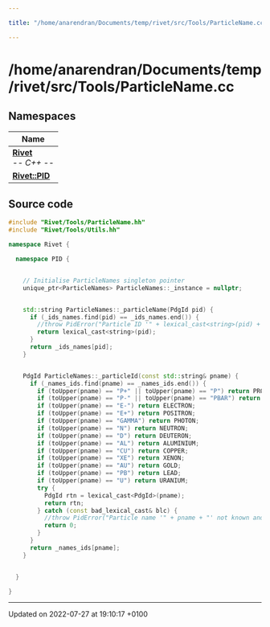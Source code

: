 ```yaml
---

title: "/home/anarendran/Documents/temp/rivet/src/Tools/ParticleName.cc"

---
```


# /home/anarendran/Documents/temp/rivet/src/Tools/ParticleName.cc



## Namespaces

| Name           |
| -------------- |
| **[Rivet](http://example.org/namespaces/namespacerivet/)** <br>-*- C++ -*-  |
| **[Rivet::PID](http://example.org/namespaces/namespacerivet_1_1pid/)**  |




## Source code

```cpp
#include "Rivet/Tools/ParticleName.hh"
#include "Rivet/Tools/Utils.hh"

namespace Rivet {

  namespace PID {


    // Initialise ParticleNames singleton pointer
    unique_ptr<ParticleNames> ParticleNames::_instance = nullptr;


    std::string ParticleNames::_particleName(PdgId pid) {
      if (_ids_names.find(pid) == _ids_names.end()) {
        //throw PidError("Particle ID '" + lexical_cast<string>(pid) + "' not known.");
        return lexical_cast<string>(pid);
      }
      return _ids_names[pid];
    }


    PdgId ParticleNames::_particleId(const std::string& pname) {
      if (_names_ids.find(pname) == _names_ids.end()) {
        if (toUpper(pname) == "P+" || toUpper(pname) == "P") return PROTON;
        if (toUpper(pname) == "P-" || toUpper(pname) == "PBAR") return ANTIPROTON;
        if (toUpper(pname) == "E-") return ELECTRON;
        if (toUpper(pname) == "E+") return POSITRON;
        if (toUpper(pname) == "GAMMA") return PHOTON;
        if (toUpper(pname) == "N") return NEUTRON;
        if (toUpper(pname) == "D") return DEUTERON;
        if (toUpper(pname) == "AL") return ALUMINIUM;
        if (toUpper(pname) == "CU") return COPPER;
        if (toUpper(pname) == "XE") return XENON;
        if (toUpper(pname) == "AU") return GOLD;
        if (toUpper(pname) == "PB") return LEAD;
        if (toUpper(pname) == "U") return URANIUM;
        try {
          PdgId rtn = lexical_cast<PdgId>(pname);
          return rtn;
        } catch (const bad_lexical_cast& blc) {
          //throw PidError("Particle name '" + pname + "' not known and could not be directly cast to a PDG ID.");
          return 0;
        }
      }
      return _names_ids[pname];
    }


  }

}
```


-------------------------------

Updated on 2022-07-27 at 19:10:17 +0100
